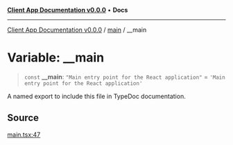 [**Client App Documentation v0.0.0**](../../README.md) • **Docs**

***

[Client App Documentation v0.0.0](../../README.md) / [main](../README.md) / \_\_main

# Variable: \_\_main

> `const` **\_\_main**: `"Main entry point for the React application"` = `'Main entry point for the React application'`

A named export to include this file in TypeDoc documentation.

## Source

[main.tsx:47](https://github.com/jimmykurian/Reactivities/blob/121f957c5dd0f42591c8ed9ce52818607ca097fb/client-app/src/main.tsx#L47)
